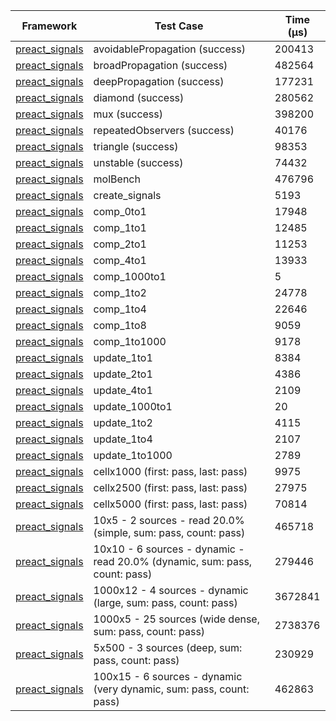 | Framework | Test Case | Time (μs) |
| --- | --- | --- |
| [preact_signals](https://pub.dev/packages/preact_signals) | avoidablePropagation (success) | 200413 |
| [preact_signals](https://pub.dev/packages/preact_signals) | broadPropagation (success) | 482564 |
| [preact_signals](https://pub.dev/packages/preact_signals) | deepPropagation (success) | 177231 |
| [preact_signals](https://pub.dev/packages/preact_signals) | diamond (success) | 280562 |
| [preact_signals](https://pub.dev/packages/preact_signals) | mux (success) | 398200 |
| [preact_signals](https://pub.dev/packages/preact_signals) | repeatedObservers (success) | 40176 |
| [preact_signals](https://pub.dev/packages/preact_signals) | triangle (success) | 98353 |
| [preact_signals](https://pub.dev/packages/preact_signals) | unstable (success) | 74432 |
| [preact_signals](https://pub.dev/packages/preact_signals) | molBench | 476796 |
| [preact_signals](https://pub.dev/packages/preact_signals) | create_signals | 5193 |
| [preact_signals](https://pub.dev/packages/preact_signals) | comp_0to1 | 17948 |
| [preact_signals](https://pub.dev/packages/preact_signals) | comp_1to1 | 12485 |
| [preact_signals](https://pub.dev/packages/preact_signals) | comp_2to1 | 11253 |
| [preact_signals](https://pub.dev/packages/preact_signals) | comp_4to1 | 13933 |
| [preact_signals](https://pub.dev/packages/preact_signals) | comp_1000to1 | 5 |
| [preact_signals](https://pub.dev/packages/preact_signals) | comp_1to2 | 24778 |
| [preact_signals](https://pub.dev/packages/preact_signals) | comp_1to4 | 22646 |
| [preact_signals](https://pub.dev/packages/preact_signals) | comp_1to8 | 9059 |
| [preact_signals](https://pub.dev/packages/preact_signals) | comp_1to1000 | 9178 |
| [preact_signals](https://pub.dev/packages/preact_signals) | update_1to1 | 8384 |
| [preact_signals](https://pub.dev/packages/preact_signals) | update_2to1 | 4386 |
| [preact_signals](https://pub.dev/packages/preact_signals) | update_4to1 | 2109 |
| [preact_signals](https://pub.dev/packages/preact_signals) | update_1000to1 | 20 |
| [preact_signals](https://pub.dev/packages/preact_signals) | update_1to2 | 4115 |
| [preact_signals](https://pub.dev/packages/preact_signals) | update_1to4 | 2107 |
| [preact_signals](https://pub.dev/packages/preact_signals) | update_1to1000 | 2789 |
| [preact_signals](https://pub.dev/packages/preact_signals) | cellx1000 (first: pass, last: pass) | 9975 |
| [preact_signals](https://pub.dev/packages/preact_signals) | cellx2500 (first: pass, last: pass) | 27975 |
| [preact_signals](https://pub.dev/packages/preact_signals) | cellx5000 (first: pass, last: pass) | 70814 |
| [preact_signals](https://pub.dev/packages/preact_signals) | 10x5 - 2 sources - read 20.0% (simple, sum: pass, count: pass) | 465718 |
| [preact_signals](https://pub.dev/packages/preact_signals) | 10x10 - 6 sources - dynamic - read 20.0% (dynamic, sum: pass, count: pass) | 279446 |
| [preact_signals](https://pub.dev/packages/preact_signals) | 1000x12 - 4 sources - dynamic (large, sum: pass, count: pass) | 3672841 |
| [preact_signals](https://pub.dev/packages/preact_signals) | 1000x5 - 25 sources (wide dense, sum: pass, count: pass) | 2738376 |
| [preact_signals](https://pub.dev/packages/preact_signals) | 5x500 - 3 sources (deep, sum: pass, count: pass) | 230929 |
| [preact_signals](https://pub.dev/packages/preact_signals) | 100x15 - 6 sources - dynamic (very dynamic, sum: pass, count: pass) | 462863 |
